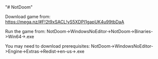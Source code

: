 "# NotDoom" 

Download game from: https://mega.nz/#F!2t9xSACL!yS5XDPI1gapUK4u99tbDaA

Run the game from: NotDoom->WindowsNoEditor->NotDoom->Binaries->Win64->.exe

You may need to download prerequisites: NotDoom->WindowsNoEditor->Engine->Extras->Redist->en-us->.exe
